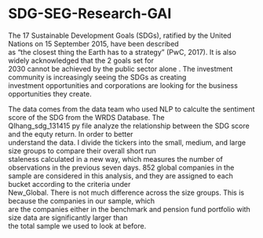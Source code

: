 # SDG-SEG-Research-GAI

The 17 Sustainable Development Goals (SDGs), ratified by the United Nations on 15 September 2015, have been described<br/>
as “the closest thing the Earth has to a strategy” (PwC, 2017). It is also widely acknowledged that the 2 goals set for<br/>
2030 cannot be achieved by the public sector alone . The investment community is increasingly seeing the SDGs as creating<br/>
investment opportunities and corporations are looking for the business opportunities they create.<br/>

The data comes from the data team who used NLP to calculte the sentiment score of the SDG from the WRDS Database. The  <br/>
QIhang_sdg_131415 py file analyze the relationship between the SDG score and the equty return. In order to better  <br/>
understand  the data. I divide the tickers into the small, medium, and large size groups to compare their overall short run <br/> staleness calculated in a new way, which measures the number of observations in the previous seven days. 852 global companies in the sample are considered in this analysis, and they are assigned to each bucket according to the criteria under<br/>
New_Global. There is not much difference across the size groups. This is because the companies in our sample, which<br/>
are the companies either in the benchmark and pension fund portfolio with size data are significantly larger than <br/>
the total sample we used to look at before.<br/>

